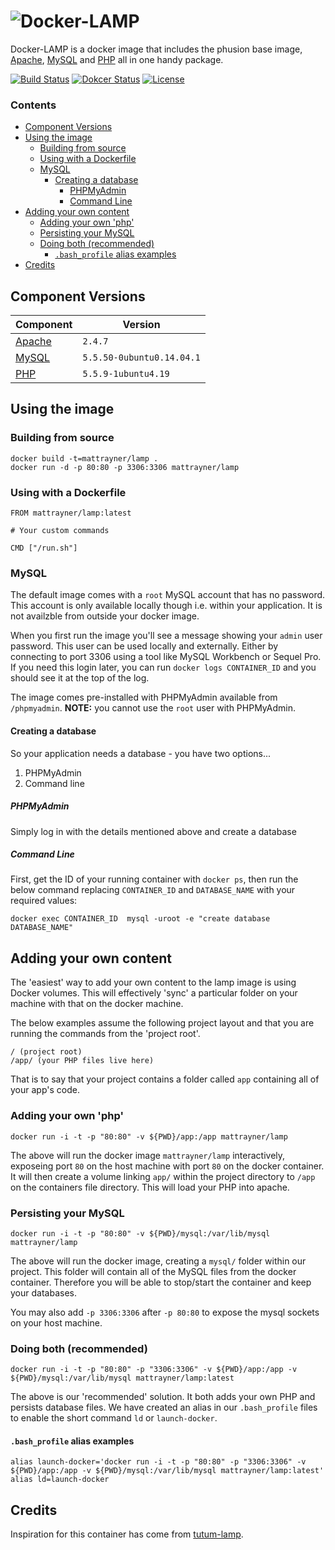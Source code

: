 # ![Docker-LAMP][logo]
Docker-LAMP is a docker image that includes the phusion base image, [Apache][apache], [MySQL][mysql] and [PHP][php] all in one handy package.

[![Build Status][shield-build-status]][info-build-status]
[![Dokcer Status][shield-quay]][info-quay]
[![License][shield-license]][info-license]


### Contents
<!-- START doctoc generated TOC please keep comment here to allow auto update -->
<!-- DON'T EDIT THIS SECTION, INSTEAD RE-RUN doctoc TO UPDATE -->


- [Component Versions](#component-versions)
- [Using the image](#using-the-image)
  - [Building from source](#building-from-source)
  - [Using with a Dockerfile](#using-with-a-dockerfile)
  - [MySQL](#mysql)
    - [Creating a database](#creating-a-database)
      - [PHPMyAdmin](#phpmyadmin)
      - [Command Line](#command-line)
- [Adding your own content](#adding-your-own-content)
  - [Adding your own 'php'](#adding-your-own-php)
  - [Persisting your MySQL](#persisting-your-mysql)
  - [Doing both (recommended)](#doing-both-recommended)
    - [`.bash_profile` alias examples](#bash_profile-alias-examples)
- [Credits](#credits)

<!-- END doctoc generated TOC please keep comment here to allow auto update -->


## Component Versions
Component | Version
---|---
[Apache][apache] | `2.4.7`
[MySQL][mysql] | `5.5.50-0ubuntu0.14.04.1`
[PHP][php] | `5.5.9-1ubuntu4.19`


## Using the image
### Building from source
```
docker build -t=mattrayner/lamp .
docker run -d -p 80:80 -p 3306:3306 mattrayner/lamp
```

### Using with a Dockerfile
```
FROM mattrayner/lamp:latest

# Your custom commands

CMD ["/run.sh"]
```

### MySQL
The default image comes with a `root` MySQL account that has no password. This account is only available locally though i.e. within your application. It is not availzble from outside your docker image.

When you first run the image you'll see a message showing your `admin` user password. This user can be used locally and externally. Either by connecting to port 3306 using a tool like MySQL Workbench or Sequel Pro. If you need this login later, you can run `docker logs CONTAINER_ID` and you should see it at the top of the log.

The image comes pre-installed with PHPMyAdmin available from `/phpmyadmin`. **NOTE:** you cannot use the `root` user with PHPMyAdmin. 

#### Creating a database
So your application needs a database - you have two options...
1. PHPMyAdmin
2. Command line

##### PHPMyAdmin
Simply log in with the details mentioned above and create a database

##### Command Line
First, get the ID of your running container with `docker ps`, then run the below command replacing `CONTAINER_ID` and `DATABASE_NAME` with your required values:

```
docker exec CONTAINER_ID  mysql -uroot -e "create database DATABASE_NAME"
```


## Adding your own content
The 'easiest' way to add your own content to the lamp image is using Docker volumes. This will effectively 'sync' a particular folder on your machine with that on the docker machine.

The below examples assume the following project layout and that you are running the commands from the 'project root'.

```
/ (project root)
/app/ (your PHP files live here)
```

That is to say that your project contains a folder called `app` containing all of your app's code.

### Adding your own 'php'
```
docker run -i -t -p "80:80" -v ${PWD}/app:/app mattrayner/lamp
```

The above will run the docker image `mattrayner/lamp` interactively, exposeing port `80` on the host machine with port `80` on the docker container. It will then create a volume linking `app/` within the project directory to `/app` on the containers file directory. This will load your PHP into apache.

### Persisting your MySQL
```
docker run -i -t -p "80:80" -v ${PWD}/mysql:/var/lib/mysql mattrayner/lamp
```

The above will run the docker image, creating a `mysql/` folder within our project. This folder will contain all of the MySQL files from the docker container. Therefore you will be able to stop/start the container and keep your databases.

You may also add `-p 3306:3306` after `-p 80:80` to expose the mysql sockets on your host machine.

### Doing both (recommended)
```
docker run -i -t -p "80:80" -p "3306:3306" -v ${PWD}/app:/app -v ${PWD}/mysql:/var/lib/mysql mattrayner/lamp:latest
```

The above is our 'recommended' solution. It both adds your own PHP and persists database files. We have created an alias in our `.bash_profile` files to enable the short command `ld` or `launch-docker`.

#### `.bash_profile` alias examples
```
alias launch-docker='docker run -i -t -p "80:80" -p "3306:3306" -v ${PWD}/app:/app -v ${PWD}/mysql:/var/lib/mysql mattrayner/lamp:latest'
alias ld=launch-docker
```



## Credits
Inspiration for this container has come from [tutum-lamp][tutum-lamp].


[logo]: https://cdn.rawgit.com/mattrayner/docker-lamp/831976c022782e592b7e2758464b2a9efe3da042/docs/logo.svg

[apache]: http://www.apache.org/
[mysql]: https://www.mysql.com/
[php]: http://php.net/

[info-build-status]: https://circleci.com/gh/mattrayner/docker-lamp
[info-quay]: https://quay.io/repository/mattrayner/docker-lamp
[info-license]: LICENSE

[shield-build-status]: https://img.shields.io/circleci/project/mattrayner/docker-lamp.svg
[shield-quay]: https://quay.io/repository/mattrayner/docker-lamp/status
[shield-license]: https://img.shields.io/badge/license-MIT-blue.svg

[tutum-lamp]: https://github.com/tutumcloud/lamp

